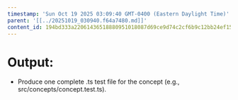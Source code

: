 ```yaml
---
timestamp: 'Sun Oct 19 2025 03:09:40 GMT-0400 (Eastern Daylight Time)'
parent: '[[../20251019_030940.f64a7480.md]]'
content_id: 194bd333a22061436518880951018087d69ce9d74c2cf6b9c12bb24ef1590054
---
```


# Output:

* Produce one complete .ts test file for the concept (e.g., src/concepts/concept.test.ts).
